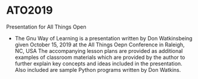 # ATO2019
Presentation for All Things Open
- The Gnu Way of Learning is a presentation written by Don Watkinsbeing given October 15, 2019 at the All Things Oepn Conference in Raleigh, NC, USA
The accompanying lesson plans are provided as additional examples of classroom materials which are provided by the author to
further explain key concepts and ideas included in the presentation. Also included are sample Python programs written by
Don Watkins. 

